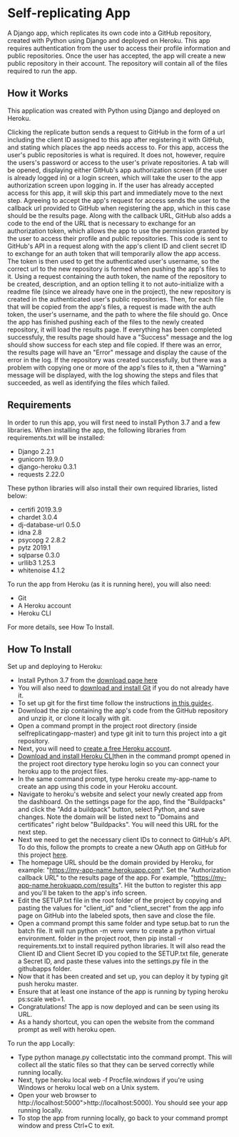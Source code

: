 # Self-replicating App

A Django app, which replicates its own code into a GitHub repository, created with Python using Django and deployed on Heroku.
This app requires authentication from the user to access their profile information and public repositories. Once the user has accepted, the app will create a new public repository in their account. The repository will contain all of the files required to run the app.

## How it Works

This application was created with Python using Django and deployed on Heroku.

Clicking the replicate button sends a request to GitHub in the form of a url including the client ID assigned to this app after registering it with GitHub, and stating which places the app needs access to. For this app, access the user's public repositories is what is required. It does not, however, require the users's password or access to the user's private repositories. A tab will be opened, displaying either GitHub's app authorization screen (if the user is already logged in) or a login screen, which will take the user to the app authorization screen upon logging in. If the user has already accepted access for this app, it will skip this part and immediately move to the next step. Agreeing to accept the app's request for access sends the user to the callback url provided to GitHub when registering the app, which in this case should be the results page.
Along with the callback URL, GitHub also adds a code to the end of the URL that is necessary to exchange for an authorization token, which allows the app to use the permission granted by the user to access their profile and public repositories. This code is sent to GitHub's API in a request along with the app's client ID and client secret ID to exchange for an auth token that will temporarily allow the app access. The token is then used to get the authenticated user's username, so the correct url to the new repository is formed when pushing the app's files to it.
Using a request containing the auth token, the name of the repository to be created, description, and an option telling it to not auto-initialize with a readme file (since we already have one in the project), the new repository is created in the authenticated user's public repositories. Then, for each file that will be copied from the app's files, a request is made with the auth token, the user's username, and the path to where the file should go. Once the app has finished pushing each of the files to the newly created repository, it will load the results page. If everything has been completed successfuly, the results page should have a "Success" message and the log should show success for each step and file copied. If there was an error, the results page will have an "Error" message and display the cause of the error in the log. If the repository was created successfully, but there was a problem with copying one or more of the app's files to it, then a "Warning" message will be displayed, with the log showing the steps and files that succeeded, as well as identifying the files which failed.

## Requirements

In order to run this app, you will first need to install Python 3.7 and a few libraries.
When installing the app, the following libraries from requirements.txt will be installed:

- Django 2.2.1
- gunicorn 19.9.0
- django-heroku 0.3.1
- requests 2.22.0

These python libraries will also install their own required libraries, listed below:

- certifi 2019.3.9
- chardet 3.0.4
- dj-database-url 0.5.0
- idna 2.8
- psycopg 2 2.8.2
- pytz 2019.1
- sqlparse 0.3.0
- urllib3 1.25.3
- whitenoise 4.1.2

To run the app from Heroku (as it is running here), you will also need:

- Git
- A Heroku account
- Heroku CLI

For more details, see How To Install.

## How To Install

Set up and deploying to Heroku:

- Install Python 3.7 from the [download page here](https://www.python.org/downloads/release/python-373/)
- You will also need to [download and install Git](https://git-scm.com/book/en/v2/Getting-Started-Installing-Git) if you do not already have it.
- To set up git for the first time follow the instructions [in this guide<](https://git-scm.com/book/en/v2/Getting-Started-First-Time-Git-Setup).
- Download the zip containing the app's code from the GitHub repository and unzip it, or clone it locally with git.
- Open a command prompt in the project root directory (inside selfreplicatingapp-master) and type git init to turn this project into a git repository.
- Next, you will need to [create a free Heroku account](https://www.heroku.com").
- [Download and install Heroku CLI](https://devcenter.heroku.com/articles/heroku-cli)then in the command prompt opened in the project root directory type heroku login so you can connect your heroku app to the project files.
- In the same command prompt, type heroku create my-app-name to create an app using this code in your Heroku account.
- Navigate to heroku's website and select your newly created app from the dashboard. On the settings page for the app, find the "Buildpacks" and click the "Add a buildpack" button, select Python, and save changes. Note the domain will be listed next to "Domains and certificates" right below "Buildpacks". You will need this URL for the next step.
- Next we need to get the necessary client IDs to connect to GitHub's API. To do this, follow the prompts to create a new OAuth app on GitHub for this project [here](https://github.com/settings/applications/new).
- The homepage URL should be the domain provided by Heroku, for example: "https://my-app-name.herokuapp.com". Set the "Authorization callback URL" to the results page of the app. For example, "https://my-app-name.herokuapp.com/results". Hit the button to register this app and you'll be taken to the app's info screen.
- Edit the SETUP.txt file in the root folder of the project by copying and pasting the values for "client_id" and "client_secret" from the app info page on GitHub into the labeled spots, then save and close the file.
- Open a command prompt this same folder and type setup.bat to run the batch file. It will run python -m venv venv to create a python virtual environment. folder in the project root, then pip install -r requirements.txt to install required python libraries. It will also read the Client ID and Client Secret ID you copied to the SETUP.txt file, generate a Secret ID, and paste these values into the settings.py file in the githubapps folder. 
- Now that it has been created and set up, you can deploy it by typing git push heroku master.
- Ensure that at least one instance of the app is running by typing heroku ps:scale web=1.
- Congratulations! The app is now deployed and can be seen using its URL.
- As a handy shortcut, you can open the website from the command prompt as well with heroku open.

To run the app Locally:

- Type python manage.py collectstatic into the command prompt. This will collect all the static files so that they can be served correctly while running locally.
- Next, type heroku local web -f Procfile.windows if you're using Windows or heroku local web on a Unix system.
- Open your web browser to http://localhost:5000">http://localhost:5000). You should see your app running locally.
- To stop the app from running locally, go back to your command prompt window and press Ctrl+C to exit.
